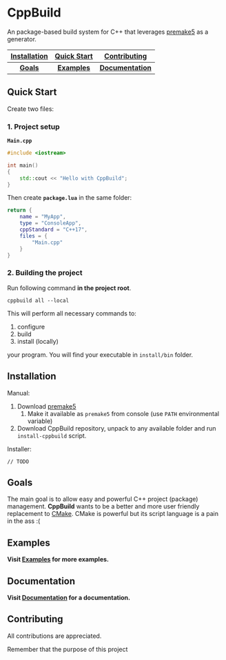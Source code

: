 # CppBuild
An package-based build system for C++ that leverages [premake5](https://github.com/premake/premake-core) as a generator.

|[Installation](#installation)|[Quick Start](#quick-start)|[Contributing](#contributing)|
|:---:|:---:|:---:|
|[**Goals**](#goals)|[**Examples**](Examples/index.md)|[**Documentation**](Documentation/index.md)|


## Quick Start

Create two files:

### 1. Project setup

**`Main.cpp`**
```cpp
#include <iostream>

int main()
{
	std::cout << "Hello with CppBuild";
}
```

Then create **`package.lua`** in the same folder:

```lua
return {
	name = "MyApp",
	type = "ConsoleApp",
	cppStandard = "C++17",
	files = {
		"Main.cpp"
	}
}
```

### 2. Building the project

Run following command **in the project root**.

```
cppbuild all --local
```

This will perform all necessary commands to:

1. configure
2. build
3. install (locally)

your program. You will find your executable in `install/bin` folder.

## Installation

Manual:

1. Download [premake5](https://github.com/premake/premake-core)
   1. Make it available as `premake5` from console (use `PATH` environmental variable)
2. Download CppBuild repository, unpack to any available folder and run `install-cppbuild` script.

Installer:

`// TODO`

## Goals

The main goal is to allow easy and powerful C++ project (package)
management. **CppBuild** wants to be a better and more
user friendly replacement to [CMake](https://github.com/Kitware/CMake). CMake is powerful
but its script language is a pain in the ass :(

## Examples

**Visit [Examples](Examples/index.md) for more examples.**

## Documentation

**Visit [Documentation](Documentation/index.md) for a documentation.**

## Contributing

All contributions are appreciated.

Remember that the purpose of this project